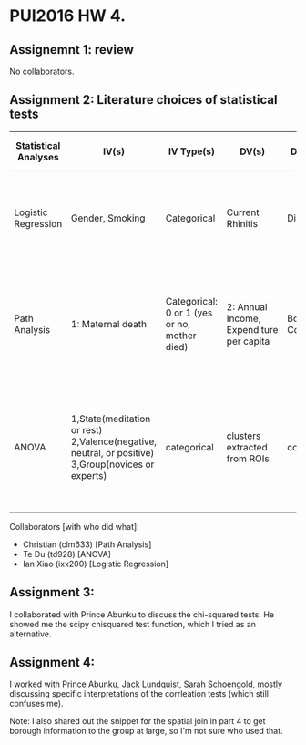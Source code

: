 # PUI2016 HW 4.

## Assignemnt 1: review
No collaborators.

## Assignment 2: Literature choices of statistical tests

|Statistical Analyses | IV(s) | IV Type(s) | DV(s) | DV Type(s)| Control Var | Control Var Type | Question to be Answered | H0 | alpha | Link |
|-----------------------|-------|------------|-------|-----------|-------------|------------------|-------------------------|----|-------|--------|
|Logistic Regression | Gender, Smoking| Categorical | Current Rhinitis | Dichotomous | Not Applicatble to Logistic Regression | N.A. | Do gender and smoking have an impact on rhinitis infection? | there is no correlation between current rhinitis, gender, and smoking | 0.05 | http://journals.plos.org/plosone/article?id=10.1371/journal.pone.0094731#pone-0094731-t006|
|Path Analysis|1: Maternal death|Categorical: 0 or 1 (yes or no, mother died)|2: Annual Income, Expenditure per capita|Both Continuous|Control for mother's age, baseline income, baseline expenditure (source: fig. 4)|Age: ordinal. Baselines: continuous.|Does maternal death increase poverty? (source: conclusion)|Maternal death has no or positive increase on income and expenditure over a 12-month timespan.|10%, 5%, and 1% examined (see fig. 5), but nothing set in advance|[link](http://journals.plos.org/plosone/article?id=10.1371/journal.pone.0134756)|
| ANOVA  | 1,State(meditation or rest) 2,Valence(negative, neutral, or positive) 3,Group(novices or experts)     | categorical | clusters extracted from ROIs | continuous | NA | NA | whether the brain activities levels are different signficantly across the State, Valence and Group | the brain activities level (the clusters volumes) are the same with varying State, Valence, and Group | alpha = 0.05| http://journals.plos.org/plosone/article?id=10.1371/journal.pone.0001897|

Collaborators [with who did what]:
- Christian (clm633) [Path Analysis]
- Te Du (td928) [ANOVA]
- Ian Xiao (ixx200) [Logistic Regression]

## Assignment 3: 
I collaborated with Prince Abunku to discuss the chi-squared tests. He showed me the scipy chisquared test function, which I tried as an alternative.

## Assignment 4:
I worked with Prince Abunku, Jack Lundquist, Sarah Schoengold, mostly discussing specific interpretations of the corrleation tests (which still confuses me). 

Note: I also shared out the snippet for the spatial join in part 4 to get borough information to the group at large, so I'm not sure who used that. 
